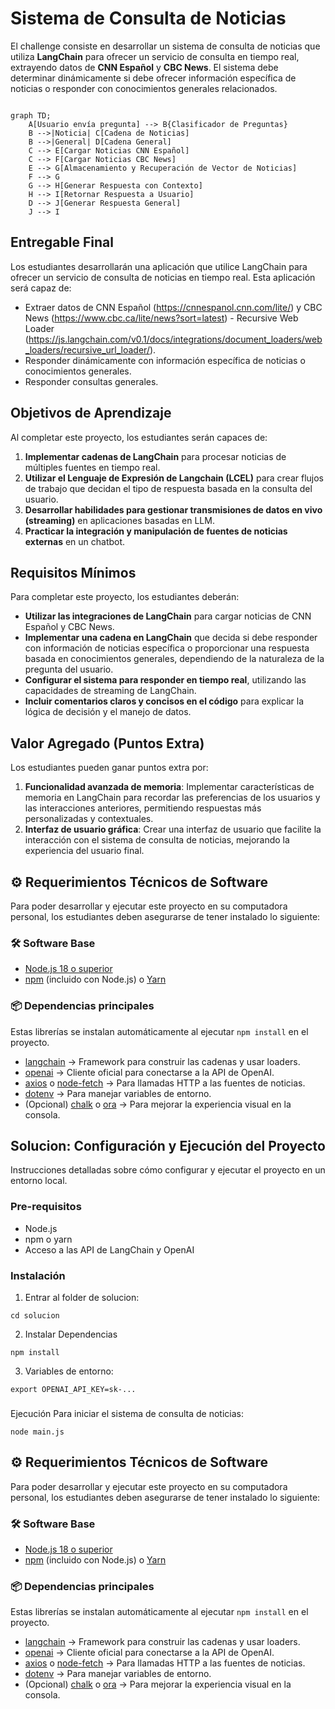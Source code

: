 # Sistema de Consulta de Noticias

El challenge consiste en desarrollar un sistema de consulta de noticias que utiliza **LangChain** para ofrecer un servicio de consulta en tiempo real, extrayendo datos de **CNN Español** y **CBC News**. El sistema debe determinar dinámicamente si debe ofrecer información específica de noticias o responder con conocimientos generales relacionados.

```mermaid

graph TD;
    A[Usuario envía pregunta] --> B{Clasificador de Preguntas}
    B -->|Noticia| C[Cadena de Noticias]
    B -->|General| D[Cadena General]
    C --> E[Cargar Noticias CNN Español]
    C --> F[Cargar Noticias CBC News]
    E --> G[Almacenamiento y Recuperación de Vector de Noticias]
    F --> G
    G --> H[Generar Respuesta con Contexto]
    H --> I[Retornar Respuesta a Usuario]
    D --> J[Generar Respuesta General]
    J --> I
```



## Entregable Final

Los estudiantes desarrollarán una aplicación que utilice LangChain para ofrecer un servicio de consulta de noticias en tiempo real. Esta aplicación será capaz de:

- Extraer datos de CNN Español (https://cnnespanol.cnn.com/lite/) y CBC News (https://www.cbc.ca/lite/news?sort=latest) - Recursive Web Loader (https://js.langchain.com/v0.1/docs/integrations/document_loaders/web_loaders/recursive_url_loader/).
- Responder dinámicamente con información específica de noticias o conocimientos generales.
- Responder consultas generales.

## Objetivos de Aprendizaje

Al completar este proyecto, los estudiantes serán capaces de:

1. **Implementar cadenas de LangChain** para procesar noticias de múltiples fuentes en tiempo real.
2. **Utilizar el Lenguaje de Expresión de Langchain (LCEL)** para crear flujos de trabajo que decidan el tipo de respuesta basada en la consulta del usuario.
3. **Desarrollar habilidades para gestionar transmisiones de datos en vivo (streaming)** en aplicaciones basadas en LLM.
4. **Practicar la integración y manipulación de fuentes de noticias externas** en un chatbot.

## Requisitos Mínimos

Para completar este proyecto, los estudiantes deberán:

- **Utilizar las integraciones de LangChain** para cargar noticias de CNN Español y CBC News.
- **Implementar una cadena en LangChain** que decida si debe responder con información de noticias específica o proporcionar una respuesta basada en conocimientos generales, dependiendo de la naturaleza de la pregunta del usuario.
- **Configurar el sistema para responder en tiempo real**, utilizando las capacidades de streaming de LangChain.
- **Incluir comentarios claros y concisos en el código** para explicar la lógica de decisión y el manejo de datos.

## Valor Agregado (Puntos Extra)

Los estudiantes pueden ganar puntos extra por:

1. **Funcionalidad avanzada de memoria**: Implementar características de memoria en LangChain para recordar las preferencias de los usuarios y las interacciones anteriores, permitiendo respuestas más personalizadas y contextuales.
2. **Interfaz de usuario gráfica**: Crear una interfaz de usuario que facilite la interacción con el sistema de consulta de noticias, mejorando la experiencia del usuario final.

## ⚙️ Requerimientos Técnicos de Software

Para poder desarrollar y ejecutar este proyecto en su computadora personal, los estudiantes deben asegurarse de tener instalado lo siguiente:

### 🛠️ Software Base
- [Node.js 18 o superior](https://nodejs.org/en/download)  
- [npm](https://docs.npmjs.com/downloading-and-installing-node-js-and-npm) (incluido con Node.js) o [Yarn](https://classic.yarnpkg.com/lang/en/docs/install)  

### 📦 Dependencias principales  
Estas librerías se instalan automáticamente al ejecutar `npm install` en el proyecto.  

- [langchain](https://www.npmjs.com/package/langchain) → Framework para construir las cadenas y usar loaders.  
- [openai](https://www.npmjs.com/package/openai) → Cliente oficial para conectarse a la API de OpenAI.  
- [axios](https://www.npmjs.com/package/axios) o [node-fetch](https://www.npmjs.com/package/node-fetch) → Para llamadas HTTP a las fuentes de noticias.  
- [dotenv](https://www.npmjs.com/package/dotenv) → Para manejar variables de entorno.  
- (Opcional) [chalk](https://www.npmjs.com/package/chalk) o [ora](https://www.npmjs.com/package/ora) → Para mejorar la experiencia visual en la consola.  

## Solucion: Configuración y Ejecución del Proyecto

Instrucciones detalladas sobre cómo configurar y ejecutar el proyecto en un entorno local.

### Pre-requisitos

- Node.js
- npm o yarn
- Acceso a las API de LangChain y OpenAI

### Instalación

1. Entrar al folder de solucion:
```
cd solucion
```

2. Instalar Dependencias
```
npm install
```
3. Variables de entorno:
```
export OPENAI_API_KEY=sk-...
```

###
Ejecución
Para iniciar el sistema de consulta de noticias:
```
node main.js
```

## ⚙️ Requerimientos Técnicos de Software

Para poder desarrollar y ejecutar este proyecto en su computadora personal, los estudiantes deben asegurarse de tener instalado lo siguiente:

### 🛠️ Software Base
- [Node.js 18 o superior](https://nodejs.org/en/download)  
- [npm](https://docs.npmjs.com/downloading-and-installing-node-js-and-npm) (incluido con Node.js) o [Yarn](https://classic.yarnpkg.com/lang/en/docs/install)  

### 📦 Dependencias principales  
Estas librerías se instalan automáticamente al ejecutar `npm install` en el proyecto.  

- [langchain](https://www.npmjs.com/package/langchain) → Framework para construir las cadenas y usar loaders.  
- [openai](https://www.npmjs.com/package/openai) → Cliente oficial para conectarse a la API de OpenAI.  
- [axios](https://www.npmjs.com/package/axios) o [node-fetch](https://www.npmjs.com/package/node-fetch) → Para llamadas HTTP a las fuentes de noticias.  
- [dotenv](https://www.npmjs.com/package/dotenv) → Para manejar variables de entorno.  
- (Opcional) [chalk](https://www.npmjs.com/package/chalk) o [ora](https://www.npmjs.com/package/ora) → Para mejorar la experiencia visual en la consola.  

